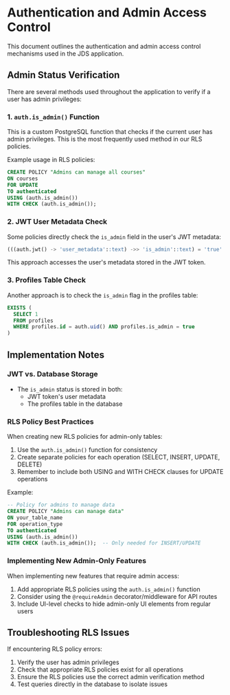 # Authentication and Admin Access Control

This document outlines the authentication and admin access control mechanisms used in the JDS application.

## Admin Status Verification

There are several methods used throughout the application to verify if a user has admin privileges:

### 1. `auth.is_admin()` Function

This is a custom PostgreSQL function that checks if the current user has admin privileges. This is the most frequently used method in our RLS policies.

Example usage in RLS policies:
```sql
CREATE POLICY "Admins can manage all courses" 
ON courses 
FOR UPDATE 
TO authenticated
USING (auth.is_admin())
WITH CHECK (auth.is_admin());
```

### 2. JWT User Metadata Check

Some policies directly check the `is_admin` field in the user's JWT metadata:

```sql
(((auth.jwt() -> 'user_metadata'::text) ->> 'is_admin'::text) = 'true'::text)
```

This approach accesses the user's metadata stored in the JWT token.

### 3. Profiles Table Check

Another approach is to check the `is_admin` flag in the profiles table:

```sql
EXISTS (
  SELECT 1 
  FROM profiles 
  WHERE profiles.id = auth.uid() AND profiles.is_admin = true
)
```

## Implementation Notes

### JWT vs. Database Storage

- The `is_admin` status is stored in both:
  - JWT token's user metadata
  - The profiles table in the database

### RLS Policy Best Practices

When creating new RLS policies for admin-only tables:

1. Use the `auth.is_admin()` function for consistency
2. Create separate policies for each operation (SELECT, INSERT, UPDATE, DELETE)
3. Remember to include both USING and WITH CHECK clauses for UPDATE operations

Example:
```sql
-- Policy for admins to manage data
CREATE POLICY "Admins can manage data" 
ON your_table_name
FOR operation_type 
TO authenticated
USING (auth.is_admin())
WITH CHECK (auth.is_admin());  -- Only needed for INSERT/UPDATE
```

### Implementing New Admin-Only Features

When implementing new features that require admin access:

1. Add appropriate RLS policies using the `auth.is_admin()` function
2. Consider using the `@requireAdmin` decorator/middleware for API routes
3. Include UI-level checks to hide admin-only UI elements from regular users

## Troubleshooting RLS Issues

If encountering RLS policy errors:

1. Verify the user has admin privileges
2. Check that appropriate RLS policies exist for all operations
3. Ensure the RLS policies use the correct admin verification method
4. Test queries directly in the database to isolate issues 